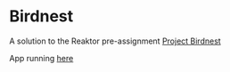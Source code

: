 # Birdnest

A solution to the Reaktor pre-assignment [Project Birdnest](http://assignments.reaktor.com/birdnest)

App running [here](https://brdnst.herokuapp.com)
